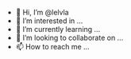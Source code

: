 - 👋 Hi, I’m @lelvla
- 👀 I’m interested in ...
- 🌱 I’m currently learning ...
- 💞️ I’m looking to collaborate on ...
- 📫 How to reach me ...

<!---
lelvla/lelvla is a ✨ special ✨ repository because its `README.md` (this file) appears on your GitHub profile.
You can click the Preview link to take a look at your changes.
--->

